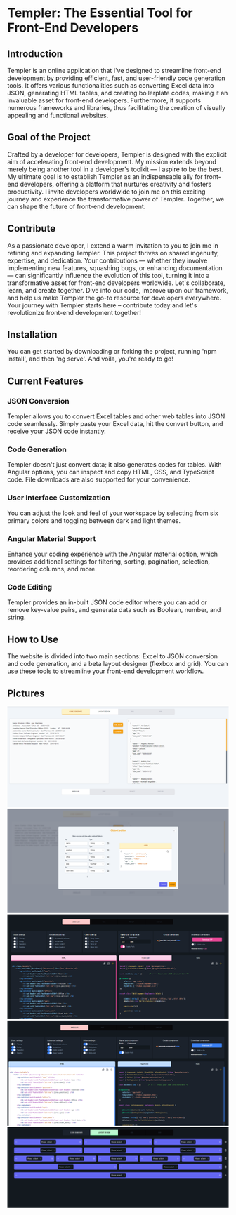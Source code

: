 # Templer: The Essential Tool for Front-End Developers

## Introduction
Templer is an online application that I've designed to streamline front-end development by providing efficient, fast, and user-friendly code generation tools. It offers various functionalities such as converting Excel data into JSON, generating HTML tables, and creating boilerplate codes, making it an invaluable asset for front-end developers. Furthermore, it supports numerous frameworks and libraries, thus facilitating the creation of visually appealing and functional websites.

## Goal of the Project
Crafted by a developer for developers, Templer is designed with the explicit aim of accelerating front-end development. My mission extends beyond merely being another tool in a developer's toolkit — I aspire to be the best. My ultimate goal is to establish Templer as an indispensable ally for front-end developers, offering a platform that nurtures creativity and fosters productivity. I invite developers worldwide to join me on this exciting journey and experience the transformative power of Templer. Together, we can shape the future of front-end development.

## Contribute
As a passionate developer, I extend a warm invitation to you to join me in refining and expanding Templer. This project thrives on shared ingenuity, expertise, and dedication. Your contributions — whether they involve implementing new features, squashing bugs, or enhancing documentation — can significantly influence the evolution of this tool, turning it into a transformative asset for front-end developers worldwide. Let's collaborate, learn, and create together. Dive into our code, improve upon our framework, and help us make Templer the go-to resource for developers everywhere. Your journey with Templer starts here – contribute today and let's revolutionize front-end development together!

## Installation
You can get started by downloading or forking the project, running 'npm install', and then 'ng serve'. And voila, you're ready to go!

## Current Features

### JSON Conversion
Templer allows you to convert Excel tables and other web tables into JSON code seamlessly. Simply paste your Excel data, hit the convert button, and receive your JSON code instantly.

### Code Generation
Templer doesn't just convert data; it also generates codes for tables. With Angular options, you can inspect and copy HTML, CSS, and TypeScript code. File downloads are also supported for your convenience.

### User Interface Customization
You can adjust the look and feel of your workspace by selecting from six primary colors and toggling between dark and light themes.

### Angular Material Support
Enhance your coding experience with the Angular material option, which provides additional settings for filtering, sorting, pagination, selection, reordering columns, and more.

### Code Editing
Templer provides an in-built JSON code editor where you can add or remove key-value pairs, and generate data such as Boolean, number, and string. 

## How to Use
The website is divided into two main sections: Excel to JSON conversion and code generation, and a beta layout designer (flexbox and grid). You can use these tools to streamline your front-end development workflow.

## Pictures
![Templer.io Screenshot](./src/assets/ReadMe/1.png)
![Templer.io Screenshot](./src/assets/ReadMe/2.png)
![Templer.io Screenshot](./src/assets/ReadMe/3.png)
![Templer.io Screenshot](./src/assets/ReadMe/4.png)
![Templer.io Screenshot](./src/assets/ReadMe/5.png)
